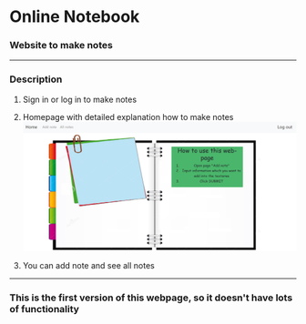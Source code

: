 # Online Notebook

### Website to make notes 

___
### Description

1. Sign in or log in to make notes 

2. Homepage with detailed explanation how to make notes
   ![explanation](notepad/static/images/homepage.png)
3. You can add note and see all notes

___

### This is the first version of this webpage, so it doesn't have lots of functionality 